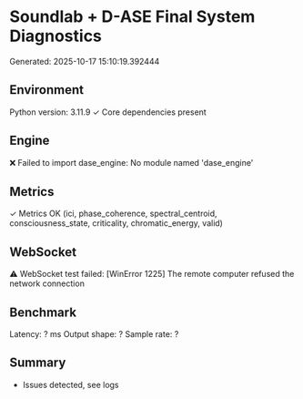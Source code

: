 # Soundlab + D-ASE Final System Diagnostics
Generated: 2025-10-17 15:10:19.392444

## Environment
Python version: 3.11.9
✓ Core dependencies present

## Engine
❌ Failed to import dase_engine: No module named 'dase_engine'

## Metrics
✓ Metrics OK (ici, phase_coherence, spectral_centroid, consciousness_state, criticality, chromatic_energy, valid)

## WebSocket
⚠️ WebSocket test failed: [WinError 1225] The remote computer refused the network connection

## Benchmark
Latency: ? ms
Output shape: ?
Sample rate: ?

## Summary
- Issues detected, see logs